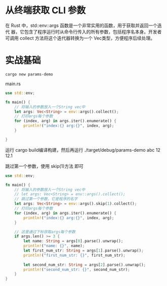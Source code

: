 # 从终端获取 CLI 参数
在 Rust 中，std::env::args 函数是一个非常实用的函数，用于获取并返回一个迭代
器，它包含了程序运行时从命令行传入的所有参数，包括程序名本身。开发者可调用
collect 方法将这个迭代器转换为一个 Vec<String>类型，方便程序后续处理。

# 实战基础
```shell
cargo new params-demo
```

main.rs
```rust
use std::env;

fn main() {
    // 将输入的参数放入一个String vec中
    let args: Vec<String> = env::args().collect();
    // 打印args每个参数
    for (index, arg) in args.iter().enumerate() {
        println!("index:{} arg:{}", index, arg);
    }

}
```
运行 cargo build编译构建，然后再运行 ./target/debug/params-demo abc 12 12.1

跳过第一个参数，使用 skip(1)方法 即可
```rust
use std::env;

fn main() {
    // 将输入的参数放入一个String vec中
    // let args: Vec<String> = env::args().collect();
    // 跳过第一个参数，它是程序的名字
    let args: Vec<String> = env::args().skip(1).collect();
    // 打印args每个参数
    for (index, arg) in args.iter().enumerate() {
        println!("index:{} arg:{}", index, arg);
    }

    // 这里通过下标获取args每个参数
    if args.len() >= 3 {
        let name: String = args[0].parse().unwrap();
        println!("name: {}", name);
        let first_num_str: String = args[1].parse().unwrap();
        println!("first_num_str: {}", first_num_str);
    
        let second_num_str: String = args[2].parse().unwrap();
        println!("second_num_str: {}", second_num_str);
    }
}
```
